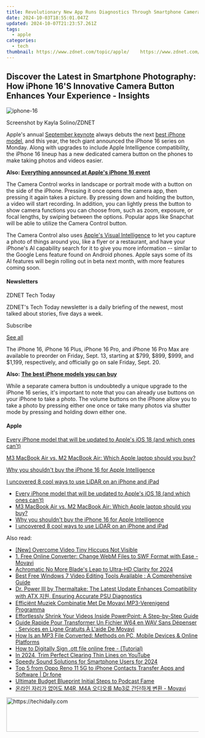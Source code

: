 ```yaml
---
title: Revolutionary New App Runs Diagnostics Through Smartphone Camera in the Bathroom - Discover How
date: 2024-10-03T18:55:01.047Z
updated: 2024-10-07T21:23:57.261Z
tags:
  - apple
categories:
  - tech
thumbnail: https://www.zdnet.com/topic/apple/    https://www.zdnet.com/a/img/resize/ebc259203c8fdea5e6285a718ff72576fa66e366/2024/04/25/c2e5d014-7944-46e4-945c-c9e454924a0d/urinal.jpg?width=170&height=96&fit=crop&auto=webp
---
```


## Discover the Latest in Smartphone Photography: How iPhone 16'S Innovative Camera Button Enhances Your Experience - Insights

![iphone-16](https://www.zdnet.com/a/img/resize/06e36d3240ef1d79fcdcd9f52e6f07e1698d7fa6/2024/09/09/77dadaef-eabb-4e68-b134-250ef7b86751/screenshot-2024-09-09-at-1-44-10pm.png?auto=webp&width=1280)

Screenshot by Kayla Solino/ZDNET

Apple's annual [September keynote](https://www.zdnet.com/article/what-to-expect-from-apples-iphone-16-its-glowtime-event-and-how-to-watch-the-livestream/) always debuts the next [best iPhone model](https://www.zdnet.com/article/best-iphone/), and this year, the tech giant announced the iPhone 16 series on Monday. Along with upgrades to include Apple Intelligence compatibility, the iPhone 16 lineup has a new dedicated camera button on the phones to make taking photos and videos easier. 

**Also: [Everything announced at Apple's iPhone 16 event](https://www.zdnet.com/article/everything-we-expect-at-apples-iphone-16-event-ai-features-airpods-apple-watch-series-10-more/)**

The Camera Control works in landscape or portrait mode with a button on the side of the iPhone. Pressing it once opens the camera app, then pressing it again takes a picture. By pressing down and holding the button, a video will start recording. In addition, you can lightly press the button to show camera functions you can choose from, such as zoom, exposure, or focal lengths, by swiping between the options. Popular apps like Snapchat will be able to utilize the Camera Control button. 

The Camera Control also uses [Apple's Visual Intelligence](https://www.zdnet.com/article/apple-adds-google-lens-like-visual-intelligence-to-the-iphone-16-camera/) to let you capture a photo of things around you, like a flyer or a restaurant, and have your iPhone's AI capability search for it to give you more information -- similar to the Google Lens feature found on Android phones. Apple says some of its AI features will begin rolling out in beta next month, with more features coming soon.

#### Newsletters

ZDNET Tech Today

ZDNET's Tech Today newsletter is a daily briefing of the newest, most talked about stories, five days a week.

 Subscribe

[See all](https://www.zdnet.com/newsletters/)

The iPhone 16, iPhone 16 Plus, iPhone 16 Pro, and iPhone 16 Pro Max are available to preorder on Friday, Sept. 13, starting at $799, $899, $999, and $1,199, respectively, and officially go on sale Friday, Sept. 20\. 

**Also:** [**The best iPhone models you can buy**](https://www.zdnet.com/article/best-iphone/)

While a separate camera button is undoubtedly a unique upgrade to the iPhone 16 series, it's important to note that you can already use buttons on your iPhone to take a photo. The volume buttons on the iPhone allow you to take a photo by pressing either one once or take many photos via shutter mode by pressing and holding down either one.

#### Apple

[Every iPhone model that will be updated to Apple's iOS 18 (and which ones can't)](https://www.zdnet.com/article/every-iphone-model-compatible-with-apples-ios-18-and-which-ones-arent/ "Every iPhone model that will be updated to Apple's iOS 18 (and which ones can't)")

[M3 MacBook Air vs. M2 MacBook Air: Which Apple laptop should you buy?](https://www.zdnet.com/article/m3-macbook-air-vs-m2-macbook-air/ "M3 MacBook Air vs. M2 MacBook Air: Which Apple laptop should you buy?")

[Why you shouldn't buy the iPhone 16 for Apple Intelligence](https://www.zdnet.com/article/why-you-shouldnt-buy-the-iphone-16-for-apple-intelligence/ "Why you shouldn't buy the iPhone 16 for Apple Intelligence")

[I uncovered 8 cool ways to use LiDAR on an iPhone and iPad](https://www.zdnet.com/article/i-uncovered-8-cool-ways-to-use-lidar-on-an-iphone-and-ipad/ "I uncovered 8 cool ways to use LiDAR on an iPhone and iPad")

* [Every iPhone model that will be updated to Apple's iOS 18 (and which ones can't)](https://www.zdnet.com/article/every-iphone-model-compatible-with-apples-ios-18-and-which-ones-arent/ "Every iPhone model that will be updated to Apple's iOS 18 (and which ones can't)")
* [M3 MacBook Air vs. M2 MacBook Air: Which Apple laptop should you buy?](https://www.zdnet.com/article/m3-macbook-air-vs-m2-macbook-air/ "M3 MacBook Air vs. M2 MacBook Air: Which Apple laptop should you buy?")
* [Why you shouldn't buy the iPhone 16 for Apple Intelligence](https://www.zdnet.com/article/why-you-shouldnt-buy-the-iphone-16-for-apple-intelligence/ "Why you shouldn't buy the iPhone 16 for Apple Intelligence")
* [I uncovered 8 cool ways to use LiDAR on an iPhone and iPad](https://www.zdnet.com/article/i-uncovered-8-cool-ways-to-use-lidar-on-an-iphone-and-ipad/ "I uncovered 8 cool ways to use LiDAR on an iPhone and iPad")

<ins class="adsbygoogle"
     style="display:block"
     data-ad-format="autorelaxed"
     data-ad-client="ca-pub-7571918770474297"
     data-ad-slot="1223367746"></ins>

<ins class="adsbygoogle"
     style="display:block"
     data-ad-client="ca-pub-7571918770474297"
     data-ad-slot="8358498916"
     data-ad-format="auto"
     data-full-width-responsive="true"></ins>

<span class="atpl-alsoreadstyle">Also read:</span>
<div><ul>
<li><a href="https://youtube-data.techidaily.com/vercome-video-tiny-hiccups-not-visible/"><u>[New] Overcome Video Tiny Hiccups Not Visible</u></a></li>
<li><a href="https://tech-recovery.techidaily.com/1-free-online-converter-change-webm-files-to-swf-format-with-ease-movavi/"><u>1. Free Online Converter: Change WebM Files to SWF Format with Ease - Movavi</u></a></li>
<li><a href="https://extra-resources.techidaily.com/achromatic-no-more-blades-leap-to-ultra-hd-clarity-for-2024/"><u>Achromatic No More Blade's Leap to Ultra-HD Clarity for 2024</u></a></li>
<li><a href="https://tech-recovery.techidaily.com/best-free-windows-7-video-editing-tools-available-a-comprehensive-guide/"><u>Best Free Windows 7 Video Editing Tools Available : A Comprehensive Guide</u></a></li>
<li><a href="https://hardware-tips.techidaily.com/dr-power-iii-by-thermaltake-the-latest-update-enhances-compatibility-with-atx-ensuring-accurate-psu-diagnostics/"><u>Dr. Power III by Thermaltake: The Latest Update Enhances Compatibility with ATX 지원, Ensuring Accurate PSU Diagnostics</u></a></li>
<li><a href="https://tech-recovery.techidaily.com/efficient-muziek-combinatie-met-de-movavi-mp3-verenigend-programma/"><u>Efficiënt Muziek Combinatie Met De Movavi MP3-Verenigend Programma</u></a></li>
<li><a href="https://some-knowledge.techidaily.com/effortlessly-shrink-your-videos-inside-powerpoint-a-step-by-step-guide/"><u>Effortlessly Shrink Your Videos Inside PowerPoint: A Step-by-Step Guide</u></a></li>
<li><a href="https://tech-recovery.techidaily.com/guide-rapide-pour-transformer-un-fichier-w64-en-wav-sans-depenser-services-en-ligne-gratuits-a-laide-de-movavi/"><u>Guide Rapide Pour Transformer Un Fichier W64 en WAV Sans Dépenser : Services en Ligne Gratuits À L'aide De Movavi</u></a></li>
<li><a href="https://tech-recovery.techidaily.com/how-is-an-mp3-file-converted-methods-on-pc-mobile-devices-and-online-platforms/"><u>How Is an MP3 File Converted: Methods on PC, Mobile Devices & Online Platforms</u></a></li>
<li><a href="https://phone-solutions.techidaily.com/how-to-digitally-sign-ott-file-online-free-tutorial-by-ldigisigner-sign-a-word-sign-a-word/"><u>How to Digitally Sign .ott file online free - (Tutorial)</u></a></li>
<li><a href="https://youtube-help.techidaily.com/in-2024-trim-perfect-clearing-thin-lines-on-youtube/"><u>In 2024, Trim Perfect Clearing Thin Lines on YouTube</u></a></li>
<li><a href="https://extra-support.techidaily.com/speedy-sound-solutions-for-smartphone-users-for-2024/"><u>Speedy Sound Solutions for Smartphone Users for 2024</u></a></li>
<li><a href="https://android-transfer.techidaily.com/top-5-from-oppo-reno-11-5g-to-iphone-contacts-transfer-apps-and-software-drfone-by-drfone-transfer-from-android-transfer-from-android/"><u>Top 5 from Oppo Reno 11 5G to iPhone Contacts Transfer Apps and Software | Dr.fone</u></a></li>
<li><a href="https://extra-tips.techidaily.com/ultimate-budget-blueprint-initial-steps-to-podcast-fame/"><u>Ultimate Budget Blueprint Initial Steps to Podcast Fame</u></a></li>
<li><a href="https://tech-recovery.techidaily.com/m4r-m4a-mp3-movavi/"><u>온라인 자리가 없어도 M4R, M4A 오디오를 Mp3로 간단하게 변환 - Movavi</u></a></li>
</ul></div>

<!-- affiliate ads begin -->
<a href="https://ephamedtechinc.pxf.io/c/5597632/2137214/26400" target="_top" id="2137214">
  <img src="//a.impactradius-go.com/display-ad/26400-2137214" border="0" alt="https://techidaily.com" width="728" height="90"/>
</a>
<img height="0" width="0" src="https://ephamedtechinc.pxf.io/i/5597632/2137214/26400" style="position:absolute;visibility:hidden;" border="0" />
<!-- affiliate ads end -->


